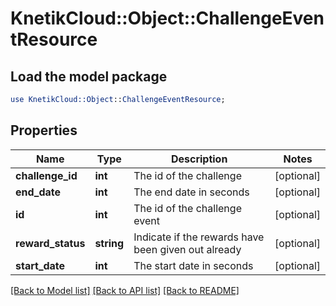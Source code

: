 # KnetikCloud::Object::ChallengeEventResource

## Load the model package
```perl
use KnetikCloud::Object::ChallengeEventResource;
```

## Properties
Name | Type | Description | Notes
------------ | ------------- | ------------- | -------------
**challenge_id** | **int** | The id of the challenge | [optional] 
**end_date** | **int** | The end date in seconds | [optional] 
**id** | **int** | The id of the challenge event | [optional] 
**reward_status** | **string** | Indicate if the rewards have been given out already  | [optional] 
**start_date** | **int** | The start date in seconds | [optional] 

[[Back to Model list]](../README.md#documentation-for-models) [[Back to API list]](../README.md#documentation-for-api-endpoints) [[Back to README]](../README.md)


